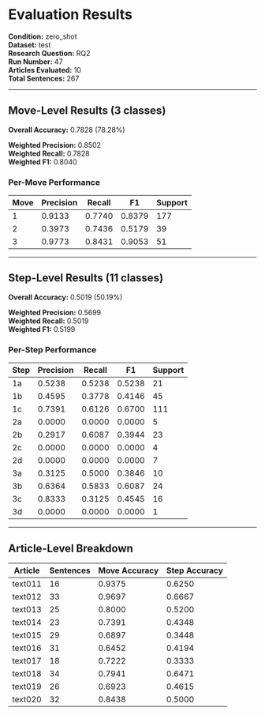 # Evaluation Results

**Condition:** zero_shot  
**Dataset:** test  
**Research Question:** RQ2  
**Run Number:** 47  
**Articles Evaluated:** 10  
**Total Sentences:** 267  

---

## Move-Level Results (3 classes)

**Overall Accuracy:** 0.7828 (78.28%)  

**Weighted Precision:** 0.8502  
**Weighted Recall:** 0.7828  
**Weighted F1:** 0.8040  

### Per-Move Performance

| Move | Precision | Recall | F1 | Support |
|------|-----------|--------|----|---------|
| 1 | 0.9133 | 0.7740 | 0.8379 | 177 |
| 2 | 0.3973 | 0.7436 | 0.5179 | 39 |
| 3 | 0.9773 | 0.8431 | 0.9053 | 51 |

---

## Step-Level Results (11 classes)

**Overall Accuracy:** 0.5019 (50.19%)  

**Weighted Precision:** 0.5699  
**Weighted Recall:** 0.5019  
**Weighted F1:** 0.5199  

### Per-Step Performance

| Step | Precision | Recall | F1 | Support |
|------|-----------|--------|----|---------|
| 1a | 0.5238 | 0.5238 | 0.5238 | 21 |
| 1b | 0.4595 | 0.3778 | 0.4146 | 45 |
| 1c | 0.7391 | 0.6126 | 0.6700 | 111 |
| 2a | 0.0000 | 0.0000 | 0.0000 | 5 |
| 2b | 0.2917 | 0.6087 | 0.3944 | 23 |
| 2c | 0.0000 | 0.0000 | 0.0000 | 4 |
| 2d | 0.0000 | 0.0000 | 0.0000 | 7 |
| 3a | 0.3125 | 0.5000 | 0.3846 | 10 |
| 3b | 0.6364 | 0.5833 | 0.6087 | 24 |
| 3c | 0.8333 | 0.3125 | 0.4545 | 16 |
| 3d | 0.0000 | 0.0000 | 0.0000 | 1 |

---

## Article-Level Breakdown

| Article | Sentences | Move Accuracy | Step Accuracy |
|---------|-----------|---------------|---------------|
| text011 | 16 | 0.9375 | 0.6250 |
| text012 | 33 | 0.9697 | 0.6667 |
| text013 | 25 | 0.8000 | 0.5200 |
| text014 | 23 | 0.7391 | 0.4348 |
| text015 | 29 | 0.6897 | 0.3448 |
| text016 | 31 | 0.6452 | 0.4194 |
| text017 | 18 | 0.7222 | 0.3333 |
| text018 | 34 | 0.7941 | 0.6471 |
| text019 | 26 | 0.6923 | 0.4615 |
| text020 | 32 | 0.8438 | 0.5000 |
